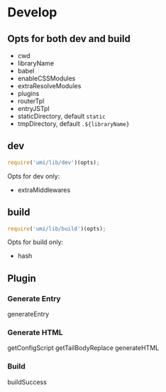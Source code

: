 # Develop

## Opts for both dev and build

* cwd
* libraryName
* babel
* enableCSSModules
* extraResolveModules
* plugins
* routerTpl
* entryJSTpl
* staticDirectory, default `static`
* tmpDirectory, default `.${libraryName}`

## dev

```js
require('umi/lib/dev')(opts);
```

Opts for dev only:

* extraMiddlewares

## build

```js
require('umi/lib/build')(opts);
```

Opts for build only:

* hash

## Plugin

### Generate Entry

generateEntry
 
### Generate HTML

getConfigScript
getTailBodyReplace
generateHTML
 
### Build

buildSuccess
